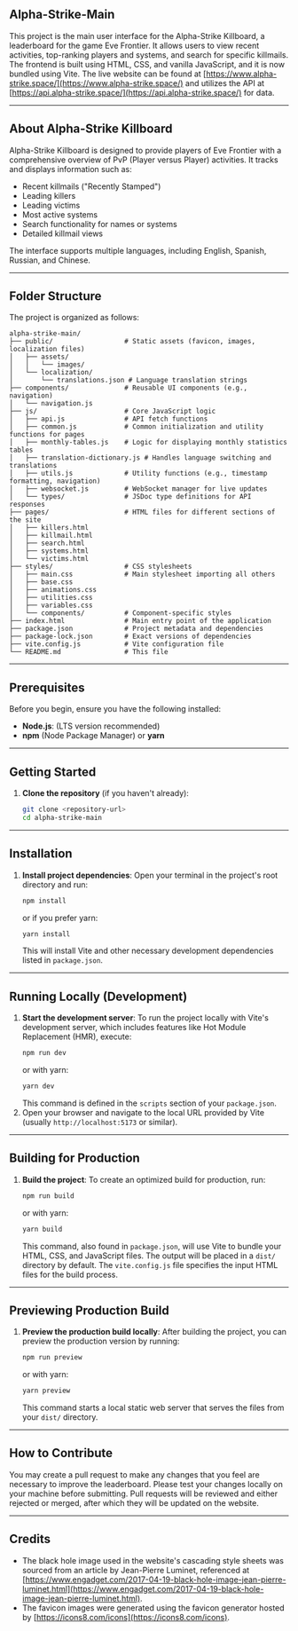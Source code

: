 ## Alpha-Strike-Main

This project is the main user interface for the Alpha-Strike Killboard, a leaderboard for the game Eve Frontier. It allows users to view recent activities, top-ranking players and systems, and search for specific killmails. The frontend is built using HTML, CSS, and vanilla JavaScript, and it is now bundled using Vite. The live website can be found at [https://www.alpha-strike.space/](https://www.alpha-strike.space/) and utilizes the API at [https://api.alpha-strike.space/](https://api.alpha-strike.space/) for data.

---
## About Alpha-Strike Killboard

Alpha-Strike Killboard is designed to provide players of Eve Frontier with a comprehensive overview of PvP (Player versus Player) activities. It tracks and displays information such as:
* Recent killmails ("Recently Stamped")
* Leading killers
* Leading victims
* Most active systems
* Search functionality for names or systems
* Detailed killmail views

The interface supports multiple languages, including English, Spanish, Russian, and Chinese.

---
## Folder Structure

The project is organized as follows:

```
alpha-strike-main/
├── public/                  # Static assets (favicon, images, localization files)
│   ├── assets/
│   │   └── images/
│   └── localization/
│       └── translations.json # Language translation strings
├── components/              # Reusable UI components (e.g., navigation)
│   └── navigation.js
├── js/                      # Core JavaScript logic
│   ├── api.js               # API fetch functions
│   ├── common.js            # Common initialization and utility functions for pages
│   ├── monthly-tables.js    # Logic for displaying monthly statistics tables
│   ├── translation-dictionary.js # Handles language switching and translations
│   ├── utils.js             # Utility functions (e.g., timestamp formatting, navigation)
│   ├── websocket.js         # WebSocket manager for live updates
│   └── types/               # JSDoc type definitions for API responses
├── pages/                   # HTML files for different sections of the site
│   ├── killers.html
│   ├── killmail.html
│   ├── search.html
│   ├── systems.html
│   └── victims.html
├── styles/                  # CSS stylesheets
│   ├── main.css             # Main stylesheet importing all others
│   ├── base.css
│   ├── animations.css
│   ├── utilities.css
│   ├── variables.css
│   └── components/          # Component-specific styles
├── index.html               # Main entry point of the application
├── package.json             # Project metadata and dependencies
├── package-lock.json        # Exact versions of dependencies
├── vite.config.js           # Vite configuration file
└── README.md                # This file
```

---
## Prerequisites

Before you begin, ensure you have the following installed:
* **Node.js**: (LTS version recommended)
* **npm** (Node Package Manager) or **yarn**

---
## Getting Started

1.  **Clone the repository** (if you haven't already):
    ```bash
    git clone <repository-url>
    cd alpha-strike-main
    ```

---
## Installation

1.  **Install project dependencies**:
    Open your terminal in the project's root directory and run:
    ```bash
    npm install
    ```
    or if you prefer yarn:
    ```bash
    yarn install
    ```
    This will install Vite and other necessary development dependencies listed in `package.json`.

---
## Running Locally (Development)

1.  **Start the development server**:
    To run the project locally with Vite's development server, which includes features like Hot Module Replacement (HMR), execute:
    ```bash
    npm run dev
    ```
    or with yarn:
    ```bash
    yarn dev
    ```
    This command is defined in the `scripts` section of your `package.json`.
2.  Open your browser and navigate to the local URL provided by Vite (usually `http://localhost:5173` or similar).

---
## Building for Production

1.  **Build the project**:
    To create an optimized build for production, run:
    ```bash
    npm run build
    ```
    or with yarn:
    ```bash
    yarn build
    ```
    This command, also found in `package.json`, will use Vite to bundle your HTML, CSS, and JavaScript files. The output will be placed in a `dist/` directory by default. The `vite.config.js` file specifies the input HTML files for the build process.

---
## Previewing Production Build

1.  **Preview the production build locally**:
    After building the project, you can preview the production version by running:
    ```bash
    npm run preview
    ```
    or with yarn:
    ```bash
    yarn preview
    ```
    This command starts a local static web server that serves the files from your `dist/` directory.

---
## How to Contribute

You may create a pull request to make any changes that you feel are necessary to improve the leaderboard. Please test your changes locally on your machine before submitting. Pull requests will be reviewed and either rejected or merged, after which they will be updated on the website.

---
## Credits

* The black hole image used in the website's cascading style sheets was sourced from an article by Jean-Pierre Luminet, referenced at [https://www.engadget.com/2017-04-19-black-hole-image-jean-pierre-luminet.html](https://www.engadget.com/2017-04-19-black-hole-image-jean-pierre-luminet.html).
* The favicon images were generated using the favicon generator hosted by [https://icons8.com/icons](https://icons8.com/icons).
